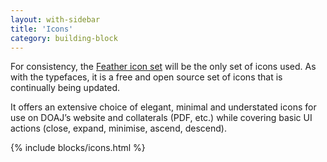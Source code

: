 ```yaml
---
layout: with-sidebar
title: 'Icons'
category: building-block
---
```


For consistency, the [Feather icon set](https://feathericons.com/) will be the only set of icons used. As with the typefaces, it is a free and open source set of icons that is continually being updated.

It offers an extensive choice of elegant, minimal and understated icons for use on DOAJ’s website and collaterals (PDF, etc.) while covering basic UI actions (close, expand, minimise, ascend, descend).

{% include blocks/icons.html %}

